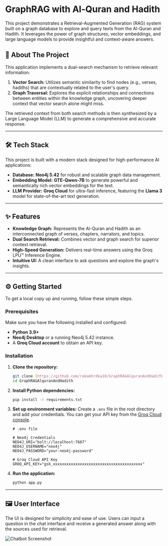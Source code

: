 # GraphRAG with Al-Quran and Hadith

This project demonstrates a Retrieval-Augmented Generation (RAG) system built on a graph database to explore and query texts from the Al-Quran and Hadith. It leverages the power of graph structures, vector embeddings, and large language models to provide insightful and context-aware answers.


## 🚀 About The Project

This application implements a dual-search mechanism to retrieve relevant information:

1.  **Vector Search:** Utilizes semantic similarity to find nodes (e.g., verses, hadiths) that are contextually related to the user's query.
2.  **Graph Traversal:** Explores the explicit relationships and connections between entities within the knowledge graph, uncovering deeper context that vector search alone might miss.

The retrieved context from both search methods is then synthesized by a Large Language Model (LLM) to generate a comprehensive and accurate response.

***

## 🛠️ Tech Stack

This project is built with a modern stack designed for high-performance AI applications:

* **Database:** **Neo4j 5.42** for robust and scalable graph data management.
* **Embedding Model:** **GTE-Qwen-7B** to generate powerful and semantically rich vector embeddings for the text.
* **LLM Provider:** **Groq Cloud** for ultra-fast inference, featuring the **Llama 3** model for state-of-the-art text generation.

***

## ✨ Features

* **Knowledge Graph:** Represents the Al-Quran and Hadith as an interconnected graph of verses, chapters, narrators, and topics.
* **Dual Search Retrieval:** Combines vector and graph search for superior context retrieval.
* **High-Speed Generation:** Delivers real-time answers using the Groq LPU™ Inference Engine.
* **Intuitive UI:** A clean interface to ask questions and explore the graph's insights.

***

## ⚙️ Getting Started

To get a local copy up and running, follow these simple steps.

### Prerequisites

Make sure you have the following installed and configured:

* **Python 3.9+**
* **Neo4j Desktop** or a running Neo4j 5.42 instance.
* A **Groq Cloud account** to obtain an API key.

### Installation

1.  **Clone the repository:**
    ```sh
    git clone [https://github.com/rakamhrdka10/GraphRAGAlquranAndHadith.git](https://github.com/rakamhrdka10/GraphRAGAlquranAndHadith.git)
    cd GraphRAGAlquranAndHadith
    ```

2.  **Install Python dependencies:**
    ```sh
    pip install -r requirements.txt
    ```

3.  **Set up environment variables:**
    Create a `.env` file in the root directory and add your credentials. You can get your API key from the [Groq Cloud console](https://console.groq.com/keys).

    ```env
    # .env file

    # Neo4j Credentials
    NEO4J_URI="bolt://localhost:7687"
    NEO4J_USERNAME="neo4j"
    NEO4J_PASSWORD="your-neo4j-password"

    # Groq Cloud API Key
    GROQ_API_KEY="gsk_xxxxxxxxxxxxxxxxxxxxxxxxxxxxxxxxxxxxxxxx"
    ```

4.  **Run the application:**
    ```sh
    python app.py
    ```

***

## 🖼️ User Interface

The UI is designed for simplicity and ease of use. Users can input a question in the chat interface and receive a generated answer along with the sources used for retrieval.

![Chatbot Screenshot](https://placehold.co/800x500?text=Your+Chatbot+Screenshot)
